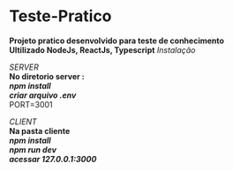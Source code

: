 # Teste-Pratico

**Projeto pratico desenvolvido para teste de conhecimento** <br />
**Ultilizado NodeJs, ReactJs, Typescript**
*Instalação* <br />

*SERVER* <br />
**No diretorio server :** <br />
***npm install*** <br />
***criar arquivo .env*** <br />
PORT=3001 <br />

*CLIENT* <br />
**Na pasta cliente** <br />
***npm install*** <br />
***npm run dev*** <br />
***acessar 127.0.0.1:3000*** <br />

